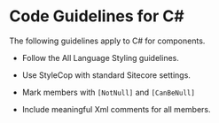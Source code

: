 # Code Guidelines for C# 

The following guidelines apply to C# for components.

- Follow the All Language Styling guidelines.

- Use StyleCop with standard Sitecore settings.

- Mark members with `[NotNull]` and `[CanBeNull]`

- Include meaningful Xml comments for all members.